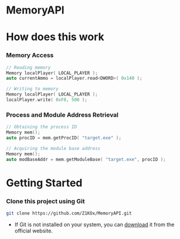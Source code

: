 # MemoryAPI

# How does this work

### Memory Access

```cpp
// Reading memory
Memory localPlayer( LOCAL_PLAYER );
auto currentAmmo = localPlayer.read<DWORD>( 0x140 );

// Writing to memory
Memory localPlayer( LOCAL_PLAYER );
localPlayer.write( 0xF8, 500 );
```

### Process and Module Address Retrieval

```cpp
// Obtaining the process ID
Memory mem();
auto procID = mem.getProcID( "target.exe" );

// Acquiring the module base address
Memory mem();
auto modBaseAddr = mem.getModuleBase( "target.exe", procID );
```

# Getting Started
### Clone this project using Git
```bash
git clone https://github.com/Z1KOx/MemoryAPI.git
```
- If Git is not installed on your system, you can <a href="https://git-scm.com/downloads">download</a> it from the official website.
